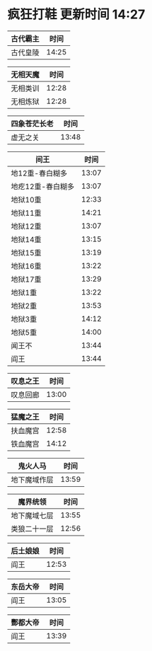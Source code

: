 # 疯狂打鞋 更新时间 14:27

| 古代霸主   | 时间    |
|--------|-------|
| 古代皇陵 | 14:25 |

| 无相天魔   | 时间    |
|--------|-------|
| 无相类训 | 12:28 |
| 无相炼狱 | 12:28 |

| 四象苍茫长老   | 时间    |
|--------|-------|
| 虚无之关 | 13:48 |

| 间王   | 时间    |
|--------|-------|
| 地12重-春白糊多 | 13:07 |
| 地疙12重-春白糊多 | 13:07 |
| 地狱10重 | 12:33 |
| 地狱11重 | 14:21 |
| 地狱12重 | 13:07 |
| 地狱14重 | 13:15 |
| 地狱15重 | 13:19 |
| 地狱16重 | 13:22 |
| 地狱17重 | 13:29 |
| 地狱1重 | 13:22 |
| 地狱2重 | 13:53 |
| 地狱3重 | 14:12 |
| 地狱5重 | 14:00 |
| 闻王不 | 13:44 |
| 阎王 | 13:44 |

| 叹息之王   | 时间    |
|--------|-------|
| 叹息回廊 | 13:00 |

| 猛魔之王   | 时间    |
|--------|-------|
| 扶血魔宫 | 12:58 |
| 铁血魔宫 | 14:12 |

| 鬼火人马   | 时间    |
|--------|-------|
| 地下魔域作层 | 13:59 |

| 魔界统领   | 时间    |
|--------|-------|
| 地下魔域七层 | 13:55 |
| 类狼二十一层 | 12:56 |

| 后土娘娘   | 时间    |
|--------|-------|
| 阎王 | 12:53 |

| 东岳大帝   | 时间    |
|--------|-------|
| 阎王 | 13:05 |

| 酆都大帝   | 时间    |
|--------|-------|
| 阎王 | 13:39 |